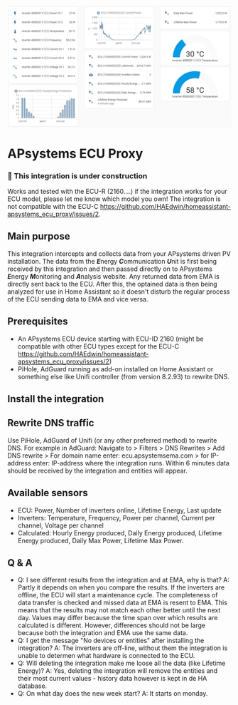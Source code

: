 ![Home Assistant Dashboard](https://github.com/HAEdwin/homeassistant-apsystems_ecu_proxy/blob/main/impression.jpg)
# APsystems ECU Proxy

### &#x1F534; This integration is under construction
Works and tested with the ECU-R (2160....) if the integration works for your ECU model, please let me know which model you own!
The integration is not compatible with the ECU-C https://github.com/HAEdwin/homeassistant-apsystems_ecu_proxy/issues/2.

## Main purpose
This integration intercepts and collects data from your APsystems driven PV installation. 
The data from the ***E***nergy ***C***ommunication ***U***nit is first being received by this integration and then passed directly on to APsystems ***E***nergy ***M***onitoring and ***A***nalysis website.
Any returned data from EMA is directly sent back to the ECU. After this, the optained data is then being analyzed for use in Home Assistant so it doesn't disturb the regular process of the ECU sending data to EMA and vice versa.

## Prerequisites
- An APsystems ECU device starting with ECU-ID 2160 (might be compatible with other ECU types except for the ECU-C https://github.com/HAEdwin/homeassistant-apsystems_ecu_proxy/issues/2)
- PiHole, AdGuard running as add-on installed on Home Assistant or something else like Unifi controller (from version 8.2.93) to rewrite DNS.

## Install the integration

## Rewrite DNS traffic
Use PiHole, AdGuard of Unifi (or any other preferred method) to rewrite DNS. For example in AdGuard: Navigate to > Filters > DNS Rewrites > Add DNS rewrite > For domain name enter: ecu.apsystemsema.com > for IP-address enter: IP-address where the integration runs.
Within 6 minutes data should be received by the integration and entities will appear.

## Available sensors
- ECU: Power, Number of inverters online, Lifetime Energy, Last update
- Inverters: Temperature, Frequency, Power per channel, Current per channel, Voltage per channel
- Calculated: Hourly Energy produced, Daily Energy produced, Lifetime Energy produced, Daily Max Power, Lifetime Max Power.

## Q & A
- Q: I see different results from the integration and at EMA, why is that?
A: Partly it depends on when you compare the results. If the inverters are offline, the ECU will start a maintenance cycle. The completeness of data transfer is checked and missed data at EMA is resent to EMA. This means that the results may not match each other better until the next day. Values ​​may differ because the time span over which results are calculated is different. However, differences should not be large because both the integration and EMA use the same data.
- Q: I get the message "No devices or entities" after installing the integration?
A: The inverters are off-line, without them the integration is unable to determen what hardware is connected to the ECU.
- Q: Will deleting the integration make me loose all the data (like Lifetime Energy)?
A: Yes, deleting the integration will remove the entities and their most current values - history data however is kept in de HA database.
- Q: On what day does the new week start?
A: It starts on monday.
